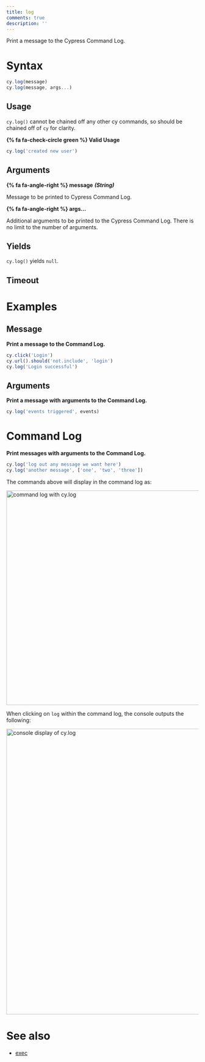 ```yaml
---
title: log
comments: true
description: ''
---
```


Print a message to the Cypress Command Log.

# Syntax

```javascript
cy.log(message)
cy.log(message, args...)
```

## Usage

`cy.log()` cannot be chained off any other cy commands, so should be chained off of `cy` for clarity.

**{% fa fa-check-circle green %} Valid Usage**

```javascript
cy.log('created new user')    
```

## Arguments

**{% fa fa-angle-right %} message** ***(String)***

Message to be printed to Cypress Command Log.

**{% fa fa-angle-right %} args...**

Additional arguments to be printed to the Cypress Command Log. There is no limit to the number of arguments.

## Yields

`cy.log()` yields `null`.

## Timeout

# Examples

## Message

**Print a message to the Command Log.**

```javascript
cy.click('Login')
cy.url().should('not.include', 'login')
cy.log('Login successful')
```

## Arguments

**Print a message with arguments to the Command Log.**

```javascript
cy.log('events triggered', events)
```

# Command Log

**Print messages with arguments to the Command Log.**

```javascript
cy.log('log out any message we want here')
cy.log('another message', ['one', 'two', 'three'])
```

The commands above will display in the command log as:

<img width="560" alt="command log with cy.log" src="https://cloud.githubusercontent.com/assets/1271364/21321329/55389b3c-c5e2-11e6-8607-592683d520da.png">

When clicking on `log` within the command log, the console outputs the following:

<img width="746" alt="console display of cy.log" src="https://cloud.githubusercontent.com/assets/1271364/21321324/4f616dec-c5e2-11e6-8c2f-924e7bfd6f87.png">

# See also

- [exec](https://on.cypress.io/api/exec)
